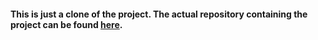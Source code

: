 #### This is just a clone of the project. The actual repository containing the project can be found [here](https://github.com/cosminbvb/IDK "here").